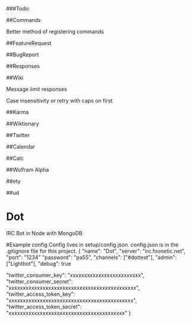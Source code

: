 ###Todo:

##Commands

Better method of registering commands

##FeatureRequest

##BugReport

##Responses

##Wiki

Message limit responses

Case insensitivity or retry with caps on first

##Karma

##Wiktionary

##Twitter

##Calendar

##Calc

##Wolfram Alpha

##ety

##ud


# Dot
IRC Bot in Node with MongoDB

#Example config
Config lives in setup/config.json.
config.json is in the .gitignore file for this project.
{
  "name": "Dot",
	"server": "irc.foonetic.net",
	"port": "1234"
	"password": "pa55",
	"channels": ["#dottest"],
	"admin": ["Lightbot"],
	"debug": true

  "twitter_consumer_key": "xxxxxxxxxxxxxxxxxxxxxxxxx",
  "twitter_consumer_secret": "xxxxxxxxxxxxxxxxxxxxxxxxxxxxxxxxxxxxxxxxxxxxx",
  "twitter_access_token_key": "xxxxxxxxxxxxxxxxxxxxxxxxxxxxxxxxxxxxxxxxxxxx",
  "twitter_access_token_secret": "xxxxxxxxxxxxxxxxxxxxxxxxxxxxxxxxxxxxxxxxx"
 }
